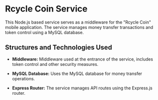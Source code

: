 # Rcycle Coin Service

This Node.js based service serves as a middleware for the "Rcycle Coin" mobile application. The service manages money transfer transactions and token control using a MySQL database.

## Structures and Technologies Used

- **Middleware:** Middleware used at the entrance of the service, includes token control and other security measures.

- **MySQL Database:** Uses the MySQL database for money transfer operations.

- **Express Router:** The service manages API routes using the Express.js router.
